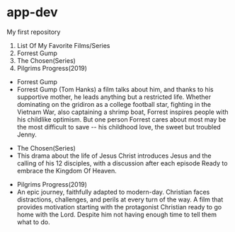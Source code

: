 # app-dev
My first repository

<ol>
  <li>List Of My Favorite Films/Series</li>
  <li>Forrest Gump</li>
  <li>The Chosen(Series)</li>
  <li>Pilgrims Progress(2019)</li>
</ol>

<ul>
  <li>Forrest Gump</li>
  <li>Forrest Gump (Tom Hanks) a film talks about him, and thanks to his supportive mother, he leads anything but a restricted life. Whether dominating on the gridiron as a college football star, fighting in the Vietnam War, also captaining a shrimp boat, Forrest inspires people with his childlike optimism. But one person Forrest cares about most may be the most difficult to save -- his childhood love, the sweet but troubled Jenny.</li>
</ul>

<ul>
  <li>The Chosen(Series)</li>
  <li>This drama about the life of Jesus Christ introduces Jesus and the calling of his 12 disciples, with a discussion after each episode Ready to embrace the Kingdom Of Heaven.</li>
</ul>

<ul>
  <li>Pilgrims Progress(2019)</li>
  <li>An epic journey, faithfully adapted to modern-day. Christian faces distractions, challenges, and perils at every turn of the way. A film that provides motivation starting with the protagonist Christian ready to go home with the Lord. Despite him not having enough time to tell them what to do.</li>
</ul>





